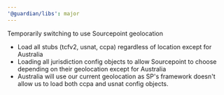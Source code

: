 ```yaml
---
'@guardian/libs': major
---
```


Temporarily switching to use Sourcepoint geolocation

- Load all stubs (tcfv2, usnat, ccpa) regardless of location except for Australia
- Loading all jurisdiction config objects to allow Sourcepoint to choose depending on their geolocation except for Australia
- Australia will use our current geolocation as SP's framework doesn't allow us to load both ccpa and usnat config objects.

